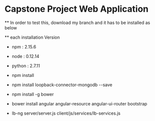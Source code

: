# Capstone Project Web Application

** In order to test this, download my branch and it has to be installed as below

** each installation Version
- npm : 2.15.6
- node : 0.12.14
- python : 2.7.11

- npm install
- npm install loopback-connector-mongodb --save
- npm install -g bower
- bower install angular angular-resource angular-ui-router bootstrap
- lb-ng server/server.js client/js/services/lb-services.js
